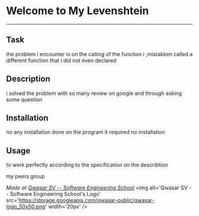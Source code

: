 # Welcome to My Levenshtein
***

## Task
the problem i encounter is on the calling of the function i ,mistakken called a different function that i did not even declared

## Description
i solved the problem with so many review on google and through asking some question

## Installation
no any installation done on the program it required no installation
## Usage
to work perfectly according to the specification on the describtion



my peers group


<span><i>Made at <a href='https://qwasar.io'>Qwasar SV -- Software Engineering School</a></i></span>
<span><img alt='Qwasar SV -- Software Engineering School's Logo' src='https://storage.googleapis.com/qwasar-public/qwasar-logo_50x50.png' width='20px' /></span>

